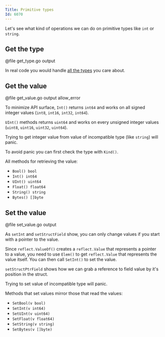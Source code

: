 ```yaml
---
Title: Primitive types
Id: 6070
---
```

Let's see what kind of operations we can do on primitive types like `int` or `string`.

## Get the type

@file get_type.go output

In real code you would handle [all the types](rd6000hd) you care about.

## Get the value

@file get_value.go output allow_error

To minimize API surface, `Int()` returns `int64` and works on all signed integer values (`int8`, `int16`, `int32`, `int64`).

`UInt()` methods returns `uint64` and works on every unsigned integer values (`uint8`, `uint16`, `uint32`, `uint64`).

Trying to get integer value from value of incompatible type (like `string`) will panic.

To avoid panic you can first check the type with `Kind()`.

All methods for retrieving the value:
* `Bool() bool`
* `Int() int64`
* `UInt() uint64`
* `Float() float64`
* `String() string`
* `Bytes() []byte`

## Set the value

@file set_value.go output

As `setInt` and `setStructField` show, you can only change values if you start with a pointer to the value.

Since `reflect.ValueOf()` creates a `reflect.Value` that represents a pointer to a value, you need to use `Elem()` to get `reflect.Value` that represents the value itself. You can then call `SetInt()` to set the value.

`setStructPtrField` shows how we can grab a reference to field value by it's position in the struct.

Trying to set value of incompatible type will panic.

Methods that set values mirror those that read the values:
* `SetBool(v bool)`
* `SetInt(v int64)`
* `SetUInt(v uint64)`
* `SetFloat(v float64)`
* `SetString(v string)`
* `SetBytes(v []byte)`
